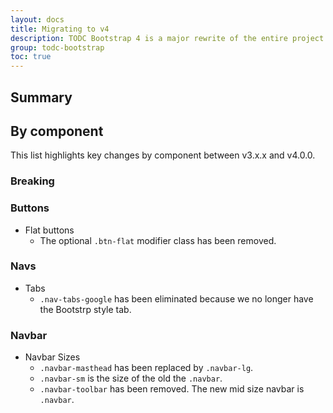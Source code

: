 ```yaml
---
layout: docs
title: Migrating to v4
description: TODC Bootstrap 4 is a major rewrite of the entire project. The most notable changes are summarized below, followed by more specific changes to relevant components.
group: todc-bootstrap
toc: true
---
```


## Summary

## By component

This list highlights key changes by component between v3.x.x and v4.0.0.

### Breaking

### Buttons

  - Flat buttons
    - The optional `.btn-flat` modifier class has been removed.

### Navs

  - Tabs
    - `.nav-tabs-google` has been eliminated because we no longer have the
      Bootstrp style tab.

### Navbar

  - Navbar Sizes
    - `.navbar-masthead` has been replaced by `.navbar-lg`.
    - `.navbar-sm` is the size of the old the `.navbar`.
    - `.navbar-toolbar` has been removed. The new mid size navbar is `.navbar`.
